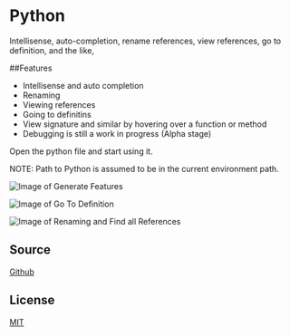 # Python

Intellisense, auto-completion, rename references, view references, go to definition, and the like,

##Features
* Intellisense and auto completion
* Renaming
* Viewing references
* Going to definitins
* View signature and similar by hovering over a function or method
* Debugging is still a work in progress (Alpha stage)

Open the python file and start using it. 

NOTE: Path to Python is assumed to be in the current environment path.
 
![Image of Generate Features](https://raw.githubusercontent.com/DonJayamanne/pythonVSCode/master/images/general.gif)

![Image of Go To Definition](https://raw.githubusercontent.com/DonJayamanne/pythonVSCode/master/images/goToDef.gif)

![Image of Renaming and Find all References](https://raw.githubusercontent.com/DonJayamanne/pythonVSCode/master/images/rename.gif)


## Source

[Github](https://github.com/DonJayamanne/pythonVSCode)
                
## License

[MIT](https://raw.githubusercontent.com/DonJayamanne/pythonVSCode/master/LICENSE)

